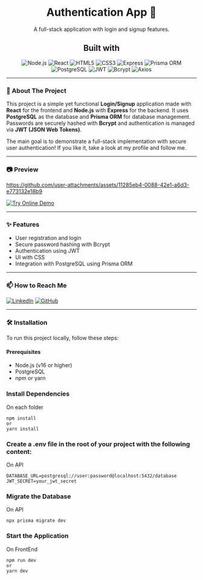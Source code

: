 <div align="center">
   <h1>Authentication App 🚀</h1>
   <p>A full-stack application with login and signup features.</p>
</div>

<div align="center">
   <h2><strong>Built with</strong></h2>
   <img src="https://img.shields.io/badge/Node.js-339933?style=for-the-badge&logo=nodedotjs&logoColor=white" alt="Node.js"/>
   <img src="https://img.shields.io/badge/React-61DAFB?style=for-the-badge&logo=react&logoColor=black" alt="React"/>
   <img src="https://img.shields.io/badge/HTML5-E34F26?style=for-the-badge&logo=html5&logoColor=white" alt="HTML5"/>
   <img src="https://img.shields.io/badge/CSS3-1572B6?style=for-the-badge&logo=css3&logoColor=white" alt="CSS3"/>
   <img src="https://img.shields.io/badge/Express.js-%23404d59.svg?style=for-the-badge&logo=express&logoColor=%2361DAFB" alt="Express"/>
   <img src="https://img.shields.io/badge/Prisma-2D3748?style=for-the-badge&logo=prisma&logoColor=white" alt="Prisma ORM"/>
   <img src="https://img.shields.io/badge/PostgreSQL-4169E1?style=for-the-badge&logo=postgresql&logoColor=white" alt="PostgreSQL"/>
   <img src="https://img.shields.io/badge/JWT-000000?style=for-the-badge&logo=jsonwebtokens&logoColor=white" alt="JWT"/>
   <img src="https://img.shields.io/badge/Bcrypt-00599C?style=for-the-badge&logo=gnubash&logoColor=white" alt="Bcrypt"/>
   <img src="https://img.shields.io/badge/Axios-5A29E4?style=for-the-badge&logo=axios&logoColor=white" alt="Axios"/>
</div>

---

### 📖 About The Project

This project is a simple yet functional **Login/Signup** application made with **React** for the frontend and **Node.js** with **Express** for the backend. It uses **PostgreSQL** as the database and **Prisma ORM** for database management. Passwords are securely hashed with **Bcrypt** and authentication is managed via **JWT (JSON Web Tokens)**.

The main goal is to demonstrate a full-stack implementation with secure user authentication!
If you like it, take a look at my profile and follow me.

---

### 📷 Preview

https://github.com/user-attachments/assets/11285eb4-0088-42e1-a6d3-e773132e18b9

[![Try Online Demo](https://img.shields.io/badge/Try%20Online%20Demo-28a745?style=for-the-badge&logo=rocket&logoColor=white)](https://authenticationapp-diogosimao.netlify.app/)

---

### ✨ Features

- User registration and login
- Secure password hashing with Bcrypt
- Authentication using JWT
- UI with CSS
- Integration with PostgreSQL using Prisma ORM

---

### 📫 How to Reach Me

[![LinkedIn](https://img.shields.io/badge/LinkedIn-0A66C2?style=for-the-badge&logo=linkedin&logoColor=white)](https://linkedin.com/in/diogosimaosilva)
[![GitHub](https://img.shields.io/badge/GitHub-181717?style=for-the-badge&logo=github&logoColor=white)](https://github.com/DiogoSimaoPT)

---

### 🛠️ Installation

To run this project locally, follow these steps:

#### Prerequisites

- Node.js (v16 or higher)
- PostgreSQL
- npm or yarn

### Install Dependencies

On each folder

```
npm install
or
yarn install
```

### Create a .env file in the root of your project with the following content:

On API

```
DATABASE_URL=postgresql://user:password@localhost:5432/database
JWT_SECRET=your_jwt_secret
```

### Migrate the Database

On API

```
npx prisma migrate dev
```

### Start the Application

On FrontEnd

```
npm run dev
or
yarn dev
```
